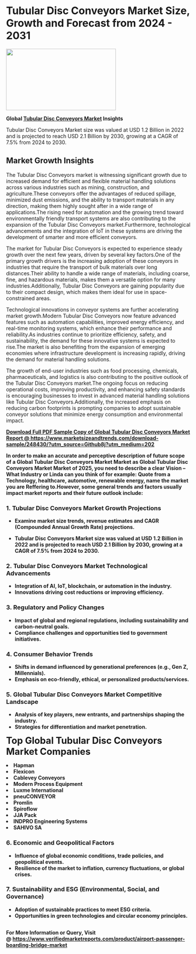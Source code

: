 <H1>Tubular Disc Conveyors Market Size, Growth and Forecast from 2024 - 2031</H1><img class="aligncenter size-medium wp-image-584254" src="https://thirdeyenews.in/wp-content/uploads/2024/09/Global-Market-Research-300x168.jpeg" alt="" width="300" height="168" /><p><strong>Global&nbsp;<a href="https://www.marketsizeandtrends.com/download-sample/248430/?utm_source=Github8j?utm_medium=202">Tubular Disc Conveyors Market</a> Insights</strong></p><p>Tubular Disc Conveyors Market size was valued at USD 1.2 Billion in 2022 and is projected to reach USD 2.1 Billion by 2030, growing at a CAGR of 7.5% from 2024 to 2030.</p><p><h2>Market Growth Insights</h2> <p>The Tubular Disc Conveyors market is witnessing significant growth due to increased demand for efficient and flexible material handling solutions across various industries such as mining, construction, and agriculture.These conveyors offer the advantages of reduced spillage, minimized dust emissions, and the ability to transport materials in any direction, making them highly sought after in a wide range of applications.The rising need for automation and the growing trend toward environmentally friendly transport systems are also contributing to the expansion of the Tubular Disc Conveyors market.Furthermore, technological advancements and the integration of IoT in these systems are driving the development of smarter and more efficient conveyors.</p> <p><strong><a href="#"></a></strong></p> <p>The market for Tubular Disc Conveyors is expected to experience steady growth over the next few years, driven by several key factors.One of the primary growth drivers is the increasing adoption of these conveyors in industries that require the transport of bulk materials over long distances.Their ability to handle a wide range of materials, including coarse, fine, and hazardous materials, makes them a versatile option for many industries.Additionally, Tubular Disc Conveyors are gaining popularity due to their compact design, which makes them ideal for use in space-constrained areas.</p> <p>Technological innovations in conveyor systems are further accelerating market growth.Modern Tubular Disc Conveyors now feature advanced features such as automation capabilities, improved energy efficiency, and real-time monitoring systems, which enhance their performance and reliability.As industries continue to prioritize efficiency, safety, and sustainability, the demand for these innovative systems is expected to rise.The market is also benefiting from the expansion of emerging economies where infrastructure development is increasing rapidly, driving the demand for material handling solutions.</p> <p>The growth of end-user industries such as food processing, chemicals, pharmaceuticals, and logistics is also contributing to the positive outlook of the Tubular Disc Conveyors market.The ongoing focus on reducing operational costs, improving productivity, and enhancing safety standards is encouraging businesses to invest in advanced material handling solutions like Tubular Disc Conveyors.Additionally, the increased emphasis on reducing carbon footprints is prompting companies to adopt sustainable conveyor solutions that minimize energy consumption and environmental impact.</p> <p><strong><a href="#"></p><p><span class=""><strong>Download Full PDF Sample Copy of Global Tubular Disc Conveyors Market Report</strong> @ <a href="https://www.marketsizeandtrends.com/download-sample/248430/?utm_source=Github8j?utm_medium=202" target="_blank">https://www.marketsizeandtrends.com/download-sample/248430/?utm_source=Github8j?utm_medium=202</a></span></p><p>In order to make an accurate and perceptive description of future scope of a Global&nbsp;Tubular Disc Conveyors Market Market as Global&nbsp;Tubular Disc Conveyors Market Market of 2025, you need to describe a clear Vision &ndash; What Industry or Linda can you think of for example: Quote from a Technology, healthcare, automotive, renewable energy, name the market you are Reffering to.However, some general trends and factors usually impact market reports and their future outlook include:</p><h3>1.&nbsp;<strong>Tubular Disc Conveyors Market Growth Projections</strong></h3><ul><li>Examine market size trends, revenue estimates and CAGR (Compounded Annual Growth Rate) projections.</li><li><p>Tubular Disc Conveyors Market size was valued at USD 1.2 Billion in 2022 and is projected to reach USD 2.1 Billion by 2030, growing at a CAGR of 7.5% from 2024 to 2030.</p></li></ul><h3>2.&nbsp;<strong>Tubular Disc Conveyors Market Technological Advancements</strong></h3><ul><li>Integration of AI, IoT, blockchain, or automation in the industry.</li><li>Innovations driving cost reductions or improving efficiency.</li></ul><h3>3.&nbsp;<strong>Regulatory and Policy Changes</strong></h3><ul><li>Impact of global and regional regulations, including sustainability and carbon-neutral goals.</li><li>Compliance challenges and opportunities tied to government initiatives.</li></ul><h3>4.&nbsp;<strong>Consumer Behavior Trends</strong></h3><ul><li>Shifts in demand influenced by generational preferences (e.g., Gen Z, Millennials).</li><li>Emphasis on eco-friendly, ethical, or personalized products/services.</li></ul><h3>5.&nbsp;<strong>Global Tubular Disc Conveyors Market Competitive Landscape</strong></h3><ul><li>Analysis of key players, new entrants, and partnerships shaping the industry.</li><li>Strategies for differentiation and market penetration.</li></ul><p data-pm-slice="1 1 []"><span style="color: inherit; font-family: inherit; font-size: 25px;">Top Global Tubular Disc Conveyors Market Companies</span></p><div class="" data-test-id=""><p><li>Hapman</li><li> Flexicon</li><li> Cablevey Conveyors</li><li> Modern Process Equipment</li><li> Luxme International</li><li> pneuCONVEYOR</li><li> Promlin</li><li> Spiroflow</li><li> JJA Pack</li><li> INDPRO Engineering Systems</li><li> SAHIVO SA</li></p></div><h3>6.&nbsp;<strong>Economic and Geopolitical Factors</strong></h3><ul><li>Influence of global economic conditions, trade policies, and geopolitical events.</li><li>Resilience of the market to inflation, currency fluctuations, or global crises.</li></ul><h3>7.&nbsp;<strong>Sustainability and ESG (Environmental, Social, and Governance)</strong></h3><ul><li>Adoption of sustainable practices to meet ESG criteria.</li><li>Opportunities in green technologies and circular economy principles.</li></ul><h2><strong style="font-size: 14px;">For More Information or Query, Visit @&nbsp;</strong><a style="background-color: #ffffff; font-size: 14px;" href="https://www.marketsizeandtrends.com/report/tubular-disc-conveyors-market/" target="_blank">https://www.verifiedmarketreports.com/product/airport-passenger-boarding-bridge-market</a></h2>